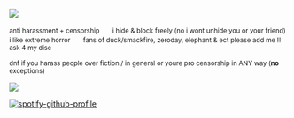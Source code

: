 ![](https://files.catbox.moe/xin0qr.jpg)

<sub>anti harassment + censorship　　i hide & block freely (no i wont unhide you or your friend)　　i like extreme horror　　fans of duck/smackfire, zeroday, elephant & ect please add me !!　　ask 4 my disc</sub>

<sub>dnf if you harass people over fiction / in general or youre pro censorship in ANY way (**no** exceptions) </sub>

![](https://files.catbox.moe/ma96hc.jpg)

[![spotify-github-profile](https://spotify-github-profile.kittinanx.com/api/view?uid=autumngray08&cover_image=true&theme=novatorem&show_offline=false&background_color=121212&interchange=false&bar_color=ff0000&bar_color_cover=false)](https://github.com/kittinan/spotify-github-profile)
